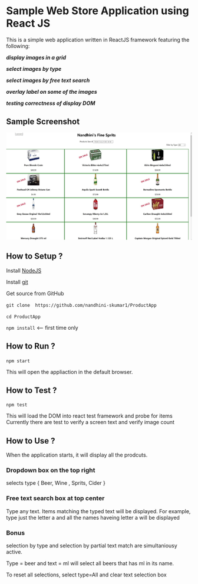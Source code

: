 # Sample Web Store Application using React JS

This is a simple web application written in ReactJS framework featuring the following:

***display images in a grid***

***select images by type***

***select images by free text search***

***overlay label on some of the images***

***testing correctness of display DOM***

## Sample Screenshot 

![UI screenshot][def]

## How to Setup ?

Install [NodeJS](https://nodejs.org/en/)

Install [git](https://git-scm.com/download/win)

Get source from GitHub

`git clone  https://github.com/nandhini-skumar1/ProductApp`

`cd ProductApp`

`npm install`       <-- first time only 

## How to Run ?

`npm start`

 This will open the appliaction in the default browser.

## How to Test ?

`npm test`

This will load the DOM into react test framework and probe for items 
Currently there are test to verify a screen text and verify image count


## How to Use ? 

When the application starts, it will display all the prodcuts.

### Dropdown box on the top right

selects type { Beer, Wine , Sprits, Cider }

### Free text search box at top center

Type any text. Items matching the typed text will be displayed. For example, type just the letter a and all the names haveing letter a will be displayed

### Bonus

selection by type and selection by partial text match are simultaniousy active. 

Type = beer and text = ml will select all beers that has ml in its name.

To reset all selections, select type=All and clear text selection box


[def]: ./public/ui.jpg?raw=true "Sample User Interface"